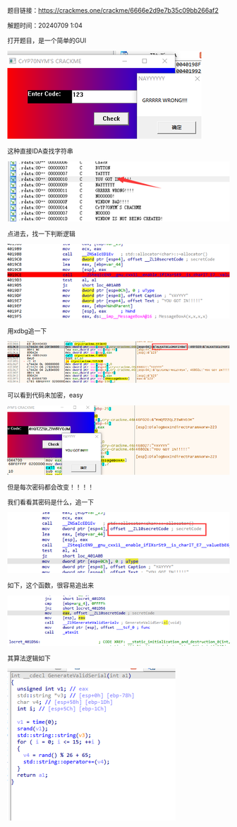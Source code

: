 题目链接：<https://crackmes.one/crackme/6666e2d9e7b35c09bb266af2>

解题时间：20240709 1:04

打开题目，是一个简单的GUI

![alt text](21014e2eeb19709be0d1df44297e19be.png)

这种直接IDA查找字符串

![alt text](19ad4dfa925f89228caca7fb38faca3c.png)

点进去，找一下判断逻辑

![alt text](98e5cfa6a4dc6bde2c334c56ff1ed1e5.png)

用xdbg追一下

![alt text](f046999bda44798bf06d6127f5c25c08.png)

可以看到代码未加密，easy

![alt text](9ea705289b182016912b314f8a491344.png)

但是每次密码都会改变！！！！

我们看看其密码是什么，追一下

![alt text](9b5321be7cee0e68cd1cef60decc8033.png)

如下，这个函数，很容易追出来

![alt text](a886703adcb194642390e40b48a74416.png)

其算法逻辑如下

![alt text](55141a2e4d53bd4a476ac7d680a89ce6.png)